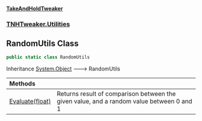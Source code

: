 #### [TakeAndHoldTweaker](index.md 'index')
### [TNHTweaker.Utilities](TNHTweaker.Utilities.md 'TNHTweaker.Utilities')

## RandomUtils Class

```csharp
public static class RandomUtils
```

Inheritance [System.Object](https://docs.microsoft.com/en-us/dotnet/api/System.Object 'System.Object') &#129106; RandomUtils

| Methods | |
| :--- | :--- |
| [Evaluate(float)](TNHTweaker.Utilities.RandomUtils.Evaluate(float).md 'TNHTweaker.Utilities.RandomUtils.Evaluate(float)') | Returns result of comparison between the given value, and a random value between 0 and 1 |
